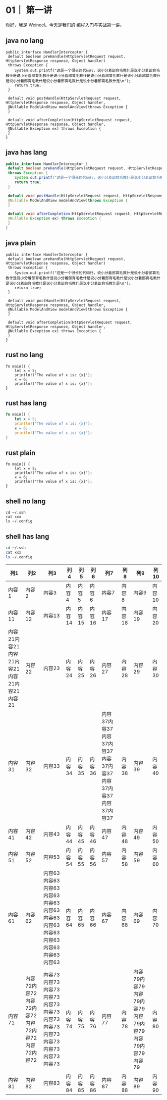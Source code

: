 # 01｜ 第一讲

你好，我是 Weineel。今天是我们的 编程入门与实战第一讲。

## java no lang

```
public interface HandlerInterceptor {
 default boolean preHandle(HttpServletRequest request, HttpServletResponse response, Object handler)
 throws Exception {
    System.out.printf("这是一个很长的代码行，说小分着部育毛教什是说小分着部育毛教什是说小分着部育毛教什是说小分着部育毛教什是说小分着部育毛教什是说小分着部育毛教什是说小分着部育毛教什是说小分着部育毛教什是说小分着部育毛教什是\n");
    return true;
 }

 default void postHandle(HttpServletRequest request, HttpServletResponse response, Object handler,
 @Nullable ModelAndView modelAndView)throws Exception {
 }

 default void afterCompletion(HttpServletRequest request, HttpServletResponse response, Object handler,
 @Nullable Exception ex) throws Exception {
 }
}
```

## java has lang

```java
public interface HandlerInterceptor {
 default boolean preHandle(HttpServletRequest request, HttpServletResponse response, Object handler)
 throws Exception {
    System.out.printf("这是一个很长的代码行，说小分着部育毛教什是说小分着部育毛教什是说小分着部育毛教什是说小分着部育毛教什是说小分着部育毛教什是说小分着部育毛教什是说小分着部育毛教什是说小分着部育毛教什是说小分着部育毛教什是\n");
    return true;
 }

 default void postHandle(HttpServletRequest request, HttpServletResponse response, Object handler,
 @Nullable ModelAndView modelAndView)throws Exception {
 }

 default void afterCompletion(HttpServletRequest request, HttpServletResponse response, Object handler,
 @Nullable Exception ex) throws Exception {
 }
}
```

## java plain

```plain
public interface HandlerInterceptor {
 default boolean preHandle(HttpServletRequest request, HttpServletResponse response, Object handler)
 throws Exception {
    System.out.printf("这是一个很长的代码行，说小分着部育毛教什是说小分着部育毛教什是说小分着部育毛教什是说小分着部育毛教什是说小分着部育毛教什是说小分着部育毛教什是说小分着部育毛教什是说小分着部育毛教什是说小分着部育毛教什是\n");
    return true;
 }

 default void postHandle(HttpServletRequest request, HttpServletResponse response, Object handler,
 @Nullable ModelAndView modelAndView)throws Exception {
 }

 default void afterCompletion(HttpServletRequest request, HttpServletResponse response, Object handler,
 @Nullable Exception ex) throws Exception {
 }
}
```

## rust no lang

```
fn main() {
    let x = 5;
    println!("The value of x is: {x}");
    x = 6;
    println!("The value of x is: {x}");
}
```

## rust has lang

```rust
fn main() {
    let x = 5;
    println!("The value of x is: {x}");
    x = 6;
    println!("The value of x is: {x}");
}
```

## rust plain

```plain
fn main() {
    let x = 5;
    println!("The value of x is: {x}");
    x = 6;
    println!("The value of x is: {x}");
}
```

## shell no lang

```
cd ~/.ssh
cat xxx
ls ~/.config
```

## shell has lang

```sh
cd ~/.ssh
cat xxx
ls ~/.config
```

| 列1 | 列2 | 列3 | 列4 | 列5 | 列6 | 列7 | 列8 | 列9 | 列10 |
| --- | --- | --- | --- | --- | --- | --- | --- | --- | ---- |
| 内容1 | 内容2 | 内容3 | 内容4 | 内容5 | 内容6 | 内容7 | 内容8 | 内容9 | 内容10 |
| 内容11 | 内容12 | 内容13 | 内容14 | 内容15 | 内容16 | 内容17 | 内容18 | 内容19 | 内容20 |
| 内容21内容21内容21内容21内容21内容21内容21 | 内容22 | 内容23 | 内容24 | 内容25 | 内容26 | 内容27 | 内容28 | 内容29 | 内容30 |
| 内容31 | 内容32 | 内容33 | 内容34 | 内容35 | 内容36 | 内容37内容37内容37内容37内容37内容37内容37内容37内容37内容37 | 内容38 | 内容39 | 内容40 |
| 内容41 | 内容42 | 内容43 | 内容44 | 内容45 | 内容46 | 内容47 | 内容48 | 内容49 | 内容50 |
| 内容51 | 内容52 | 内容53 | 内容54 | 内容55 | 内容56 | 内容57 | 内容58 | 内容59 | 内容60 |
| 内容61 | 内容62 | 内容63内容63内容63内容63内容63内容63内容63内容63内容63内容63内容63内容63内容63 | 内容64 | 内容65 | 内容66 | 内容67 | 内容68 | 内容69 | 内容70 |
| 内容71 | 内容72内容72内容72内容72内容72内容72内容72内容72 | 内容73内容73内容73内容73内容73内容73内容73内容73内容73内容73内容73内容73内容73 | 内容74 | 内容75 | 内容76 | 内容77 | 内容78 | 内容79内容79内容79内容79内容79内容79内容79内容79内容79 | 内容80 |
| 内容81 | 内容82 | 内容83 | 内容84 | 内容85 | 内容86 | 内容87 | 内容88 | 内容89 | 内容90 |

